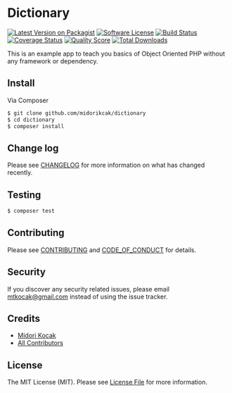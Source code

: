 # Dictionary

[![Latest Version on Packagist][ico-version]][link-packagist]
[![Software License][ico-license]](LICENSE.md)
[![Build Status][ico-travis]][link-travis]
[![Coverage Status][ico-scrutinizer]][link-scrutinizer]
[![Quality Score][ico-code-quality]][link-code-quality]
[![Total Downloads][ico-downloads]][link-downloads]

This is an example app to teach you basics of Object Oriented PHP without any framework or dependency.
## Install

Via Composer

``` bash
$ git clone github.com/midorikcak/dictionary
$ cd dictionary
$ composer install
```

## Change log

Please see [CHANGELOG](CHANGELOG.md) for more information on what has changed recently.

## Testing

``` bash
$ composer test
```

## Contributing

Please see [CONTRIBUTING](CONTRIBUTING.md) and [CODE_OF_CONDUCT](CODE_OF_CONDUCT.md) for details.

## Security

If you discover any security related issues, please email mtkocak@gmail.com instead of using the issue tracker.

## Credits

- [Midori Kocak][link-author]
- [All Contributors][link-contributors]

## License

The MIT License (MIT). Please see [License File](LICENSE.md) for more information.

[ico-version]: https://img.shields.io/packagist/v/midorikocak/dictionary.svg?style=flat-square
[ico-license]: https://img.shields.io/badge/license-MIT-brightgreen.svg?style=flat-square
[ico-travis]: https://img.shields.io/travis/midorikocak/dictionary/master.svg?style=flat-square
[ico-scrutinizer]: https://img.shields.io/scrutinizer/coverage/g/midorikocak/dictionary.svg?style=flat-square
[ico-code-quality]: https://img.shields.io/scrutinizer/g/midorikocak/dictionary.svg?style=flat-square
[ico-downloads]: https://img.shields.io/packagist/dt/midorikocak/dictionary.svg?style=flat-square

[link-packagist]: https://packagist.org/packages/midorikocak/dictionary
[link-travis]: https://travis-ci.org/midorikocak/dictionary
[link-scrutinizer]: https://scrutinizer-ci.com/g/midorikocak/dictionary/code-structure
[link-code-quality]: https://scrutinizer-ci.com/g/midorikocak/dictionary
[link-downloads]: https://packagist.org/packages/midorikocak/dictionary
[link-author]: https://github.com/midorikocak
[link-contributors]: ../../contributors
